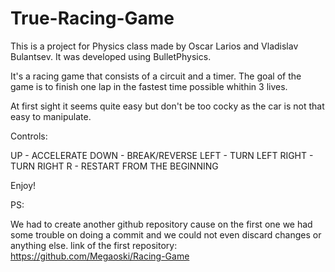 # True-Racing-Game

This is a project for Physics class made by Oscar Larios and Vladislav Bulantsev.
It was developed using BulletPhysics.

It's a racing game that consists of a circuit and a timer. The goal
of the game is to finish one lap in the fastest time possible whithin 3 lives.

At first sight it seems quite easy but don't be too cocky as the car
is not that easy to manipulate.

Controls:

UP - ACCELERATE
DOWN - BREAK/REVERSE
LEFT - TURN LEFT
RIGHT - TURN RIGHT
R - RESTART FROM THE BEGINNING

Enjoy!


PS:

We had to create another github repository cause on the first one we had
some trouble on doing a commit and we could not even discard changes or anything else.
link of the first repository: https://github.com/Megaoski/Racing-Game